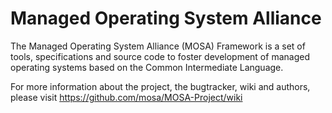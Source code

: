 Managed Operating System Alliance
=================================
The Managed Operating System Alliance (MOSA) Framework is a set of tools, specifications and source code to foster development of managed operating systems based on the Common Intermediate Language.

For more information about the project, the bugtracker, wiki and authors, please visit https://github.com/mosa/MOSA-Project/wiki